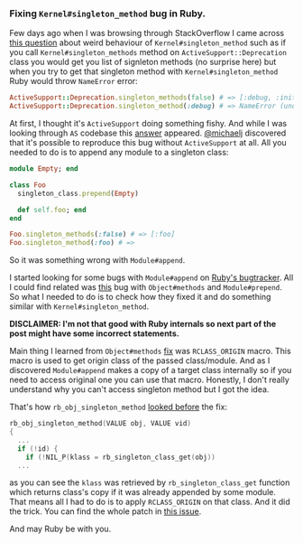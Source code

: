 ### Fixing `Kernel#singleton_method` bug in Ruby.

Few days ago when I was browsing through StackOverflow I came across [this question](https://stackoverflow.com/questions/49597148/in-activesupportdeprecation-class-singleton-method-seems-to-be-strange) about weird behaviour of `Kernel#singleton_method` such as if you call `Kernel#singleton_methods` method on `ActiveSupport::Deprecation` class you would get you list of signleton methods (no surprise here) but when you try to get that singleton method with `Kernel#singleton_method` Ruby would throw `NameError` error:

```ruby
ActiveSupport::Deprecation.singleton_methods(false) # => [:debug, :initialize, ...]
ActiveSupport::Deprecation.singleton_method(:debug) # => NameError (undefined singleton method `debug' for `ActiveSupport::Deprecation')
```

At first, I thought it's `ActiveSupport` doing something fishy. And while I was looking through `AS` codebase this [answer](https://stackoverflow.com/a/49610959/336626) appeared. [@michaelj](http://twitter.com/michaelj) discovered that it's possible to reproduce this bug without `ActiveSupport` at all. All you needed to do is to append any module to a singleton class:

```ruby
module Empty; end

class Foo
  singleton_class.prepend(Empty)

  def self.foo; end
end

Foo.singleton_methods(:false) # => [:foo]
Foo.singleton_method(:foo) # =>
```

So it was something wrong with `Module#append`.

I started looking for some bugs with `Module#append` on [Ruby's bugtracker](https://bugs.ruby-lang.org/). All I could find related was [this](https://bugs.ruby-lang.org/issues/8044) bug with `Object#methods` and `Module#prepend`. So what I needed to do is to check how they fixed it and do something similar with `Kernel#singleton_method`.

**DISCLAIMER: I'm not that good with Ruby internals so next part of the post might have some incorrect statements.**

Main thing I learned from `Object#methods` [fix](https://github.com/ruby/ruby/commit/99126a4c88d3ddb9ea76edf948307c7bfa0fe971) was `RCLASS_ORIGIN` macro. This macro is used to get origin class of the passed class/module. And as I discovered `Module#append` makes a copy of a target class internally so if you need to access original one you can use that macro. Honestly, I don't really understand why you can't access singleton method but I got the idea.

That's how `rb_obj_singleton_method` [looked before](https://github.com/ruby/ruby/blob/365338d9d6a3d681b79787c11993fc3bbccab05c/proc.c#L1771) the fix:

```c
rb_obj_singleton_method(VALUE obj, VALUE vid)
{
  ...
  if (!id) {
    if (!NIL_P(klass = rb_singleton_class_get(obj))
  ...
```

as you can see the `klass` was retrieved by `rb_singleton_class_get` function which returns class's copy if it was already appended by some module. That means all I had to do is to apply `RCLASS_ORIGIN` on that class. And it did the trick. You can find the whole patch in [this issue](https://bugs.ruby-lang.org/issues/14658).

And may Ruby be with you.
